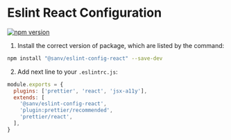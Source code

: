 # Eslint React Configuration

[![npm version](https://badge.fury.io/js/%40sanv%2Feslint-config-react.svg)](https://badge.fury.io/js/%40sanv%2Feslint-config-react)

1. Install the correct version of package, which are listed by the command:

```bash
npm install "@sanv/eslint-config-react" --save-dev
```

2. Add next line to your `.eslintrc.js`:

```js
module.exports = {
  plugins: ['prettier', 'react', 'jsx-a11y'],
  extends: [
    '@sanv/eslint-config-react',
    'plugin:prettier/recommended',
    'prettier/react',
  ],
}
```

